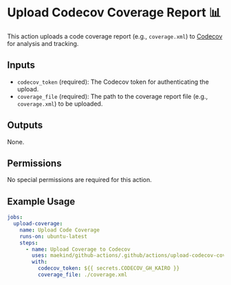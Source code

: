 # Upload Codecov Coverage Report 📊

This action uploads a code coverage report (e.g., `coverage.xml`) to [Codecov](https://codecov.io/) for analysis and tracking.

## Inputs

- `codecov_token` (required): The Codecov token for authenticating the upload.
- `coverage_file` (required): The path to the coverage report file (e.g., `coverage.xml`) to be uploaded.

## Outputs

None.

## Permissions

No special permissions are required for this action.

## Example Usage

```yaml
jobs:
  upload-coverage:
    name: Upload Code Coverage
    runs-on: ubuntu-latest
    steps:
      - name: Upload Coverage to Codecov
        uses: maekind/github-actions/.github/actions/upload-codecov-coverage@main
        with:
          codecov_token: ${{ secrets.CODECOV_GH_KAIRO }}
          coverage_file: ./coverage.xml
